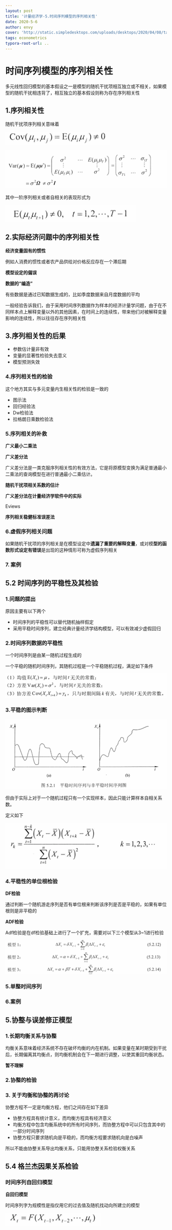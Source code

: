 ```yaml
---
layout: post
title: '计量经济学-5.时间序列模型的序列相关性'
date: 2020-5-6
author: envy
cover: 'http://static.simpledesktops.com/uploads/desktops/2020/04/08/tardis.png'
tags: econometrics
typora-root-url: ..
---
```


# 时间序列模型的序列相关性

多元线性回归模型的基本假设之一是模型的随机干扰项相互独立或不相关，如果模型的随机干扰相违背了，相互独立的基本假设则称为存在序列相关性

## 1.序列相关性

随机干扰项序列相关意味着

![image-20200506234904749](/img/2020-5-6-计量经济学第五章/image-20200506234904749.png)

![image-20200506234912947](/img/2020-5-6-计量经济学第五章/image-20200506234912947.png)

其中一阶序列相关或者自相关的表现形式为

![image-20200506234949355](/img/2020-5-6-计量经济学第五章/image-20200506234949355.png)

## 2.实际经济问题中的序列相关性

**经济变量固有的惯性**

例如人消费的惯性或者农产品供给对价格反应存在一个滞后期

**模型设定的偏误**

**数据的“编造”**

有些数据是通过已知数据生成的，比如季度数据来自月度数据的平均



一般经验告诉我们，由于采用时间序列数据作为样本的经济计量学问题，由于在不同样本点上解释变量以外的其他因素，在时间上的连续性，带来他们对被解释变量影响的连续性，所以往往存在序列相关性



## 3.序列相关性的后果

- 参数估计量非有效
- 变量的显著性检验失去意义
- 模型预测失效

### 4.序列相关性的检验

这个地方其实与多元变量内生相关性的检验是一致的

- 图示法
- 回归经验法
- Dw检验法
- 拉格朗日乘数检验法

### 5.序列相关的补救

**广义最小二乘法**



**广义差分法**

广义差分法是一类克服序列相关性的有效方法，它是将原模型变换为满足普通最小二乘法的查询模型在进行普通最小二乘估计。

**随机干扰项相关系数的估计**



**广义差分法在计量经济学软件中的实际**

Eviews

**序列相关稳健标准误差法**

### 6.虚假序列相关问题

如果随机干扰项的序列相关是在模型设定中**遗漏了重要的解释变量**，或对模**型的函数形式设定有错误**是出现的这种情形可称为虚假序列相关

### 7. 案例





## 5.2 时间序列的平稳性及其检验

### 1.问题的提出

原因主要有以下两个

- 时间序列的平稳性可以替代随机抽样假定
- 采用平稳时间序列，建立经典计量经济学结构模型，可以有效减少虚假回归

### 2.时间序列数据的平稳性

一个时间序列是由某一随机过程生成的

一个平稳的随机时间序列，其随机过程是一个平稳随机过程，满足如下条件

![image-20200507154206693](/img/2020-5-6-计量经济学第五章/image-20200507154206693.png)

### 3.平稳的图示判断

![image-20200507155852453](/img/2020-5-6-计量经济学第五章/image-20200507155852453.png)

但由于实际上对于一个随机过程只有一个实现样本，因此只能计算样本自相关系数。

定义如下

![image-20200507180820833](/img/2020-5-6-计量经济学第五章/image-20200507180820833.png)

### 4.平稳性的单位根检验

**DF检验**

通过判断一个随机游走序列是否有单位根来判断该序列是否是平稳的，如果有单位根则是非平稳的

**ADF检验**

Adf检验是在df检验基础上进行了一个扩充，需要对以下三个模型从3~1进行检验

![image-20200507182448847](/img/2020-5-6-计量经济学第五章/image-20200507182448847.png)

### 5.单整时间序列



### 6.案例



## 5.协整与误差修正模型

### 1.长期均衡关系与协整

均衡关系意味着经济系统不存在破坏均衡的内在机制。如果变量在某时期受到干扰后，长期偏离其均衡点，则均衡机制会在下一期进行调整，以使其重回均衡状态。

**暂不理解**

### 2.协整的检验



### 3. 关于均衡和协整的再讨论

协整方程不一定是均衡方程，他们之间存在如下差异

- 协整方程具有统计意义，而均衡方程具有经济意义
- 均衡方程中包含均衡系统中的所有时间序列，而协整方程中可以只包含其中的一部分时间序列
- 协整方程只要求随机向是平稳的，而均衡方程要求随机向是白噪声

所以不能由协整关系导出均衡关系，只能用协整关系检验权衡关系



## 5.4 格兰杰因果关系检验
### 时间序列自回归模型
**自回归模型**

时间序列字为规模性是指仅用它的过去值及随机找动向所建立的模型

![image-20200507205404149](/img/2020-5-6-计量经济学第五章/image-20200507205404149.png)

